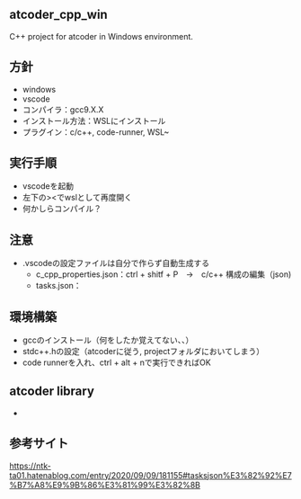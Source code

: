 ## atcoder_cpp_win
C++ project for atcoder in Windows environment.

## 方針
* windows
* vscode
* コンパイラ：gcc9.X.X
* インストール方法：WSLにインストール
* プラグイン：c/c++, code-runner, WSL~

## 実行手順
* vscodeを起動
* 左下の><でwslとして再度開く
* 何かしらコンパイル？

## 注意
* .vscodeの設定ファイルは自分で作らず自動生成する
    * c_cpp_properties.json：ctrl + shitf + P　→　c/c++ 構成の編集（json)
    * tasks.json：


## 環境構築
* gccのインストール（何をしたか覚えてない、、）
* stdc++.hの設定（atcoderに従う, projectフォルダにおいてしまう）
* code runnerを入れ、ctrl + alt + nで実行できればOK

## atcoder library
* 

## 参考サイト
https://ntk-ta01.hatenablog.com/entry/2020/09/09/181155#tasksjson%E3%82%92%E7%B7%A8%E9%9B%86%E3%81%99%E3%82%8B